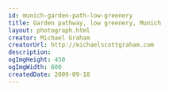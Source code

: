 ```yaml
---
id: munich-garden-path-low-greenery
title: Garden pathway, low greenery, Munich
layout: photograph.html
creator: Michael Graham
creatorUrl: http://michaelscottgraham.com
description:
ogImgHeight: 450
ogImgWidth: 600
createdDate: 2009-09-18
---
```

